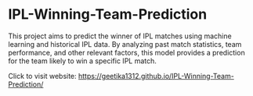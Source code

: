 # IPL-Winning-Team-Prediction

This project aims to predict the winner of IPL matches using machine learning and historical IPL data. By analyzing past match statistics, team performance, and other relevant factors, this model provides a prediction for the team likely to win a specific IPL match.

Click to visit website: https://geetika1312.github.io/IPL-Winning-Team-Prediction/
